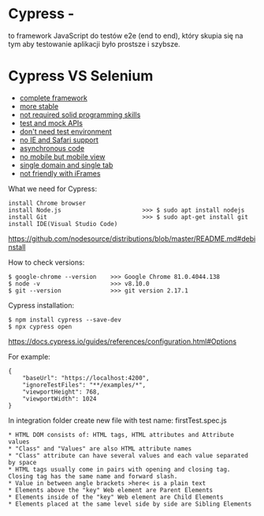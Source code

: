 # Cypress - 

to framework JavaScript do testów e2e (end to end), który skupia się na tym aby testowanie aplikacji było prostsze i szybsze.

# Cypress VS Selenium

* [complete framework](#complete-framework)
* [more stable](#more-stable)
* [not required solid programming skills](#not-required-solid-programming-skills)
* [test and mock APIs](#not-required-solid-programming-skills)
* [don't need test environment](#don't-need-test-environment)
* [no IE and Safari support](#no-IE-and-Safari-support)
* [asynchronous code](#asynchronous-code)
* [no mobile but mobile view](#no-mobile-but-mobile-view)
* [single domain and single tab](#single-domain-and-single-tab)
* [not friendly with iFrames](#not-friendly-with-iFrames)

What we need for Cypress:

```
install Chrome browser
install Node.js                       >>> $ sudo apt install nodejs
install Git                           >>> $ sudo apt-get install git
install IDE(Visual Studio Code)
```
https://github.com/nodesource/distributions/blob/master/README.md#debinstall

How to check versions:

```
$ google-chrome --version    >>> Google Chrome 81.0.4044.138 
$ node -v                    >>> v8.10.0
$ git --version              >>> git version 2.17.1

```
Cypress installation:

```
$ npm install cypress --save-dev
$ npx cypress open
```
https://docs.cypress.io/guides/references/configuration.html#Options

For example:
```
{
    "baseUrl": "https://localhost:4200",
    "ignoreTestFiles": "**/examples/*",
    "viewportHeight": 768,
    "viewportWidth": 1024
}
```
In integration folder create new file with test name: firstTest.spec.js
```
* HTML DOM consists of: HTML tags, HTML attributes and Attribute values
* "Class" and "Values" are also HTML attribute names
* "Class" attribute can have several values and each value separated by space
* HTML tags usually come in pairs with opening and closing tag. Closing tag has the same name and forward slash.
* Value in between angle brackets >here< is a plain text
* Elements above the "key" Web element are Parent Elements
* Elements inside of the "key" Web element are Child Elements
* Elements placed at the same level side by side are Sibling Elements
```

